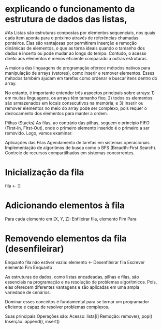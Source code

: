 # explicando o funcionamento da estrutura de dados das listas,

#As Listas são estruturas compostas por elementos sequenciais, nos quais cada item aponta para o próximo através de referências chamadas ponteiros. Elas são vantajosas por permitirem inserção e remoção dinâmicas de elementos, o que as torna ideais quando o tamanho dos dados é incerto ou pode mudar ao longo do tempo. Contudo, o acesso direto aos elementos é menos eficiente comparado a outras estruturas.

A maioria das linguagens de programação oferece métodos nativos para manipulação de arrays (vetores), como inserir e remover elementos. Esses métodos também ajudam em tarefas como ordenar e buscar itens dentro do array.

No entanto, é importante entender três aspectos principais sobre arrays: 1) em muitas linguagens, os arrays têm tamanho fixo; 2) todos os elementos são armazenados em locais consecutivos na memória; e 3) inserir ou remover elementos no meio do array pode ser complexo, pois requer o deslocamento dos elementos para manter a ordem.

Pilhas (Stacks)
As filas, ao contrário das pilhas, seguem o princípio FIFO (First-In, First-Out), onde o primeiro elemento inserido é o primeiro a ser removido. Logo, vamos examinar:

Aplicações das Filas
Agendamento de tarefas em sistemas operacionais.
Implementação de algoritmos de busca como o BFS (Breadth-First Search).
Controle de recursos compartilhados em sistemas concorrentes.
# Inicialização da fila
fila <- []

# Adicionando elementos à fila
Para cada elemento em [X, Y, Z]:
    Enfileirar fila, elemento
Fim Para

# Removendo elementos da fila (desenfileirar)
Enquanto fila não estiver vazia:
    elemento <- Desenfileirar fila
    Escrever elemento
Fim Enquanto

As estruturas de dados, como listas encadeadas, pilhas e filas, são essenciais na programação e na resolução de problemas algorítmicos. Pois, elas oferecem diferentes vantagens e são aplicadas em uma ampla variedade de cenários.

Dominar esses conceitos é fundamental para se tornar um programador eficiente e capaz de resolver problemas complexos.

Suas principais Operações são:
Acesso: lista[i]
Remoção: remove(), pop()
Inserção: append(), insert()
